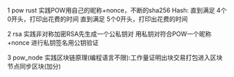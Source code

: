 1 pow
rust 实践POW用自己的昵称+nonce，不断的sha256 Hash:
直到满足 4个0开头，打印出花费的时间
直到满足 5个0开头，打印出花费的时间

2 rsa
实践非对称加密RSA先生成一个公私钥对
用私钥对符合POW一个昵称+nonce 进行私钥签名用公钥验证

3 pow_node
实践区块链原理(编程语言不限):工作量证明出块交易打包进入区块节点同步区块(加分)
